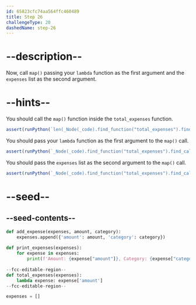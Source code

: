 ```yaml
---
id: 65823cfc74aa564ffc460489
title: Step 26
challengeType: 20
dashedName: step-26
---
```


# --description--

Now, call `map()` passing your `lambda` function as the first argument and the `expenses` list as the second argument.

# --hints--

You should call the `map()` function inside the `total_expenses` function.

```js
assert(runPython(`len(_Node(_code).find_function("total_expenses").find_calls("map")) == 1`))
```

You should pass your `lambda` function as the first argument to the `map()` call.

```js
assert(runPython(`_Node(_code).find_function("total_expenses").find_calls("map")[0].find_call_args()[0].is_equivalent("lambda expense: expense['amount']")`))
```

You should pass the `expenses` list as the second argument to the `map()` call.

```js
assert(runPython(`_Node(_code).find_function("total_expenses").find_calls("map")[0].find_call_args()[1].is_equivalent("expenses")`))
```

# --seed--

## --seed-contents--

```py
def add_expense(expenses, amount, category):
    expenses.append({'amount': amount, 'category': category})
    
def print_expenses(expenses):
    for expense in expenses:
        print(f'Amount: {expense["amount"]}, Category: {expense["category"]}')
    
--fcc-editable-region--
def total_expenses(expenses):
    lambda expense: expense['amount']
--fcc-editable-region--

expenses = []
```

